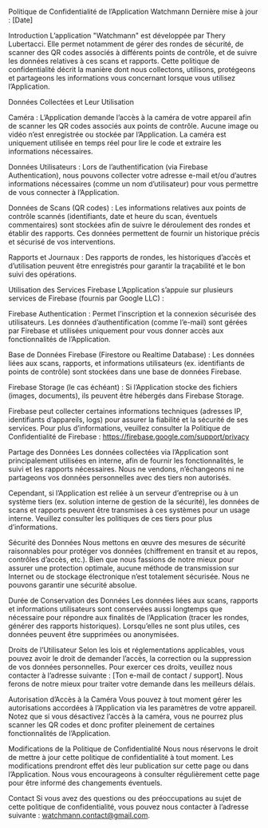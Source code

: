 Politique de Confidentialité de l’Application Watchmann
Dernière mise à jour : [Date]

Introduction
L’application "Watchmann" est développée par Thery Lubertacci. Elle permet notamment de gérer des rondes de sécurité, de scanner des QR codes associés à différents points de contrôle, et de suivre les données relatives à ces scans et rapports. Cette politique de confidentialité décrit la manière dont nous collectons, utilisons, protégeons et partageons les informations vous concernant lorsque vous utilisez l’Application.

Données Collectées et Leur Utilisation

Caméra : L’Application demande l’accès à la caméra de votre appareil afin de scanner les QR codes associés aux points de contrôle. Aucune image ou vidéo n’est enregistrée ou stockée par l’Application. La caméra est uniquement utilisée en temps réel pour lire le code et extraire les informations nécessaires.

Données Utilisateurs : Lors de l’authentification (via Firebase Authentication), nous pouvons collecter votre adresse e-mail et/ou d’autres informations nécessaires (comme un nom d’utilisateur) pour vous permettre de vous connecter à l’Application.

Données de Scans (QR codes) : Les informations relatives aux points de contrôle scannés (identifiants, date et heure du scan, éventuels commentaires) sont stockées afin de suivre le déroulement des rondes et établir des rapports. Ces données permettent de fournir un historique précis et sécurisé de vos interventions.

Rapports et Journaux : Des rapports de rondes, les historiques d’accès et d’utilisation peuvent être enregistrés pour garantir la traçabilité et le bon suivi des opérations.

Utilisation des Services Firebase
L’Application s’appuie sur plusieurs services de Firebase (fournis par Google LLC) :

Firebase Authentication : Permet l’inscription et la connexion sécurisée des utilisateurs. Les données d’authentification (comme l’e-mail) sont gérées par Firebase et utilisées uniquement pour vous donner accès aux fonctionnalités de l’Application.

Base de Données Firebase (Firestore ou Realtime Database) : Les données liées aux scans, rapports, et informations utilisateurs (ex. identifiants de points de contrôle) sont stockées dans une base de données Firebase.

Firebase Storage (le cas échéant) : Si l’Application stocke des fichiers (images, documents), ils peuvent être hébergés dans Firebase Storage.

Firebase peut collecter certaines informations techniques (adresses IP, identifiants d’appareils, logs) pour assurer la fiabilité et la sécurité de ses services. Pour plus d’informations, veuillez consulter la Politique de Confidentialité de Firebase : https://firebase.google.com/support/privacy

Partage des Données
Les données collectées via l’Application sont principalement utilisées en interne, afin de fournir les fonctionnalités, le suivi et les rapports nécessaires. Nous ne vendons, n’échangeons ni ne partageons vos données personnelles avec des tiers non autorisés.

Cependant, si l’Application est reliée à un serveur d’entreprise ou à un système tiers (ex. solution interne de gestion de la sécurité), les données de scans et rapports peuvent être transmises à ces systèmes pour un usage interne. Veuillez consulter les politiques de ces tiers pour plus d’informations.

Sécurité des Données
Nous mettons en œuvre des mesures de sécurité raisonnables pour protéger vos données (chiffrement en transit et au repos, contrôles d’accès, etc.). Bien que nous fassions de notre mieux pour assurer une protection optimale, aucune méthode de transmission sur Internet ou de stockage électronique n’est totalement sécurisée. Nous ne pouvons garantir une sécurité absolue.

Durée de Conservation des Données
Les données liées aux scans, rapports et informations utilisateurs sont conservées aussi longtemps que nécessaire pour répondre aux finalités de l’Application (tracer les rondes, générer des rapports historiques). Lorsqu’elles ne sont plus utiles, ces données peuvent être supprimées ou anonymisées.

Droits de l’Utilisateur
Selon les lois et réglementations applicables, vous pouvez avoir le droit de demander l’accès, la correction ou la suppression de vos données personnelles. Pour exercer ces droits, veuillez nous contacter à l’adresse suivante : [Ton e-mail de contact / support]. Nous ferons de notre mieux pour traiter votre demande dans les meilleurs délais.

Autorisation d’Accès à la Caméra
Vous pouvez à tout moment gérer les autorisations accordées à l’Application via les paramètres de votre appareil. Notez que si vous désactivez l’accès à la caméra, vous ne pourrez plus scanner les QR codes et donc profiter pleinement de certaines fonctionnalités de l’Application.

Modifications de la Politique de Confidentialité
Nous nous réservons le droit de mettre à jour cette politique de confidentialité à tout moment. Les modifications prendront effet dès leur publication sur cette page ou dans l’Application. Nous vous encourageons à consulter régulièrement cette page pour être informé des changements éventuels.

Contact
Si vous avez des questions ou des préoccupations au sujet de cette politique de confidentialité, vous pouvez nous contacter à l’adresse suivante : watchmann.contact@gmail.com.
